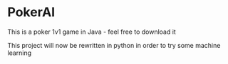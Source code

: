 # PokerAI

This is a poker 1v1 game in Java - feel free to download it

This project will now be rewritten in python in order to try some machine learning 
